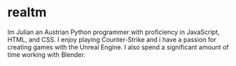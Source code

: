 # realtm
Im Julian an Austrian Python programmer with proficiency in JavaScript, HTML, and CSS. I enjoy playing Counter-Strike and i have a passion for creating games with the Unreal Engine. I also spend a significant amount of time working with Blender.
